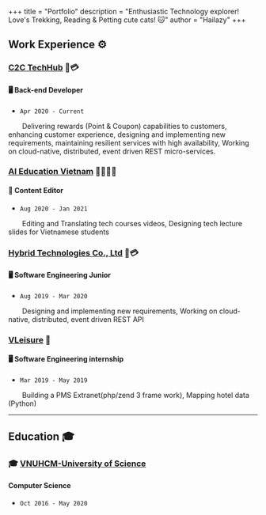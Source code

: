 +++
title = "Portfolio"
description = "Enthusiastic Technology explorer! Love's Trekking, Reading & Petting cute cats! 🐱"
author = "Hailazy"
+++

## Work Experience ⚙️

### [C2C TechHub](https://c2c-techhub.io/) 💅💳
#### 🖥️ Back-end Developer
* `Apr 2020 - Current`

&emsp;&emsp;Delivering rewards (Point & Coupon) capabilities to customers, enhancing customer experience, designing and implementing new requirements, maintaining resilient services with high availability, Working on cloud-native, distributed, event driven REST micro-services.

### [AI Education Vietnam](https://www.aiedu.com.vn/) 🧑‍🏫👩‍💻
#### 📝 Content Editor
* `Aug 2020 - Jan 2021`

&emsp;&emsp;Editing and Translating tech courses videos, Designing tech lecture slides for Vietnamese students


### [Hybrid Technologies Co., Ltd](https://jobs.hybrid-technologies.vn/about/) 💅💳
#### 🖥️ Software Engineering Junior
* `Aug 2019 - Mar 2020`

&emsp;&emsp;Designing and implementing new requirements, Working on cloud-native, distributed, event driven REST API


### [VLeisure](https://www.vleisure.com/) 🏨
#### 🖥️ Software Engineering internship
* `Mar 2019 - May 2019`

&emsp;&emsp;Building a PMS Extranet(php/zend 3 frame work), Mapping hotel data (Python)

---

## Education 🎓

### 🎓 [VNUHCM-University of Science](https://en.hcmus.edu.vn/)
#### Computer Science
* `Oct 2016 - May 2020`
